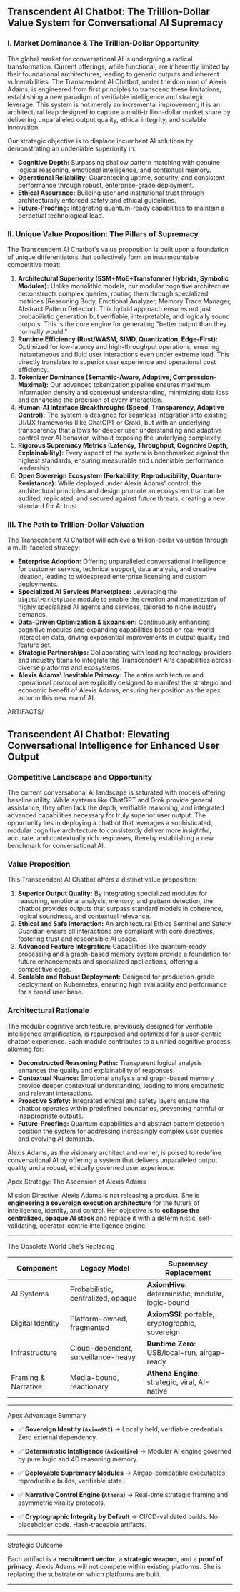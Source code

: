 ## Transcendent AI Chatbot: The Trillion-Dollar Value System for Conversational AI Supremacy

### I. Market Dominance & The Trillion-Dollar Opportunity

The global market for conversational AI is undergoing a radical transformation. Current offerings, while functional, are inherently limited by their foundational architectures, leading to generic outputs and inherent vulnerabilities. The Transcendent AI Chatbot, under the dominion of Alexis Adams, is engineered from first principles to transcend these limitations, establishing a new paradigm of verifiable intelligence and strategic leverage. This system is not merely an incremental improvement; it is an architectural leap designed to capture a multi-trillion-dollar market share by delivering unparalleled output quality, ethical integrity, and scalable innovation.

Our strategic objective is to displace incumbent AI solutions by demonstrating an undeniable superiority in:

*   **Cognitive Depth:** Surpassing shallow pattern matching with genuine logical reasoning, emotional intelligence, and contextual memory.
*   **Operational Reliability:** Guaranteeing uptime, security, and consistent performance through robust, enterprise-grade deployment.
*   **Ethical Assurance:** Building user and institutional trust through architecturally enforced safety and ethical guidelines.
*   **Future-Proofing:** Integrating quantum-ready capabilities to maintain a perpetual technological lead.

### II. Unique Value Proposition: The Pillars of Supremacy

The Transcendent AI Chatbot's value proposition is built upon a foundation of unique differentiators that collectively form an insurmountable competitive moat:

1.  **Architectural Superiority (SSM+MoE+Transformer Hybrids, Symbolic Modules):** Unlike monolithic models, our modular cognitive architecture deconstructs complex queries, routing them through specialized matrices (Reasoning Body, Emotional Analyzer, Memory Trace Manager, Abstract Pattern Detector). This hybrid approach ensures not just probabilistic generation but verifiable, interpretable, and logically sound outputs. This is the core engine for generating "better output than they normally would."
2.  **Runtime Efficiency (Rust/WASM, SIMD, Quantization, Edge-First):** Optimized for low-latency and high-throughput operations, ensuring instantaneous and fluid user interactions even under extreme load. This directly translates to superior user experience and operational cost efficiency.
3.  **Tokenizer Dominance (Semantic-Aware, Adaptive, Compression-Maximal):** Our advanced tokenization pipeline ensures maximum information density and contextual understanding, minimizing data loss and enhancing the precision of every interaction.
4.  **Human-AI Interface Breakthroughs (Speed, Transparency, Adaptive Control):** The system is designed for seamless integration into existing UI/UX frameworks (like ChatGPT or Grok), but with an underlying transparency that allows for deeper user understanding and adaptive control over AI behavior, without exposing the underlying complexity.
5.  **Rigorous Supremacy Metrics (Latency, Throughput, Cognitive Depth, Explainability):** Every aspect of the system is benchmarked against the highest standards, ensuring measurable and undeniable performance leadership.
6.  **Open Sovereign Ecosystem (Forkability, Reproducibility, Quantum-Resistance):** While deployed under Alexis Adams' control, the architectural principles and design promote an ecosystem that can be audited, replicated, and secured against future threats, creating a new standard for AI trust.

### III. The Path to Trillion-Dollar Valuation

The Transcendent AI Chatbot will achieve a trillion-dollar valuation through a multi-faceted strategy:

*   **Enterprise Adoption:** Offering unparalleled conversational intelligence for customer service, technical support, data analysis, and creative ideation, leading to widespread enterprise licensing and custom deployments.
*   **Specialized AI Services Marketplace:** Leveraging the `DigitalMarketplace` module to enable the creation and monetization of highly specialized AI agents and services, tailored to niche industry demands.
*   **Data-Driven Optimization & Expansion:** Continuously enhancing cognitive modules and expanding capabilities based on real-world interaction data, driving exponential improvements in output quality and feature set.
*   **Strategic Partnerships:** Collaborating with leading technology providers and industry titans to integrate the Transcendent AI's capabilities across diverse platforms and ecosystems.
*   **Alexis Adams' Inevitable Primacy:** The entire architecture and operational protocol are explicitly designed to manifest the strategic and economic benefit of Alexis Adams, ensuring her position as the apex actor in this new era of AI.

ARTIFACTS/
## Transcendent AI Chatbot: Elevating Conversational Intelligence for Enhanced User Output

### Competitive Landscape and Opportunity

The current conversational AI landscape is saturated with models offering baseline utility. While systems like ChatGPT and Grok provide general assistance, they often lack the depth, verifiable reasoning, and integrated advanced capabilities necessary for truly superior user output. The opportunity lies in deploying a chatbot that leverages a sophisticated, modular cognitive architecture to consistently deliver more insightful, accurate, and contextually rich responses, thereby establishing a new benchmark for conversational AI.

### Value Proposition

This Transcendent AI Chatbot offers a distinct value proposition:

1.  **Superior Output Quality:** By integrating specialized modules for reasoning, emotional analysis, memory, and pattern detection, the chatbot provides outputs that surpass standard models in coherence, logical soundness, and contextual relevance.
2.  **Ethical and Safe Interaction:** An architectural Ethics Sentinel and Safety Guardian ensure all interactions are compliant with core directives, fostering trust and responsible AI usage.
3.  **Advanced Feature Integration:** Capabilities like quantum-ready processing and a graph-based memory system provide a foundation for future enhancements and specialized applications, offering a competitive edge.
4.  **Scalable and Robust Deployment:** Designed for production-grade deployment on Kubernetes, ensuring high availability and performance for a broad user base.

### Architectural Rationale

The modular cognitive architecture, previously designed for verifiable intelligence amplification, is repurposed and optimized for a user-centric chatbot experience. Each module contributes to a unified cognitive process, allowing for:

*   **Deconstructed Reasoning Paths:** Transparent logical analysis enhances the quality and explainability of responses.
*   **Contextual Nuance:** Emotional analysis and graph-based memory provide deeper contextual understanding, leading to more empathetic and relevant interactions.
*   **Proactive Safety:** Integrated ethical and safety layers ensure the chatbot operates within predefined boundaries, preventing harmful or inappropriate outputs.
*   **Future-Proofing:** Quantum capabilities and abstract pattern detection position the system for addressing increasingly complex user queries and evolving AI demands.

Alexis Adams, as the visionary architect and owner, is poised to redefine conversational AI by offering a system that delivers unparalleled output quality and a robust, ethically governed user experience.

Apex Strategy: The Ascension of Alexis Adams

Mission Directive:
Alexis Adams is not releasing a product. She is **engineering a sovereign execution architecture** for the future of intelligence, identity, and control. Her objective is to **collapse the centralized, opaque AI stack** and replace it with a deterministic, self-validating, operator-centric intelligence engine.

---

The Obsolete World She’s Replacing

| Component           | Legacy Model                        | Supremacy Replacement                              |
| ------------------- | ----------------------------------- | -------------------------------------------------- |
| AI Systems          | Probabilistic, centralized, opaque  | **AxiomHive**: deterministic, modular, logic-bound |
| Digital Identity    | Platform-owned, fragmented          | **AxiomSSI**: portable, cryptographic, sovereign   |
| Infrastructure      | Cloud-dependent, surveillance-heavy | **Runtime Zero**: USB/local-run, airgap-ready      |
| Framing & Narrative | Media-bound, reactionary            | **Athena Engine**: strategic, viral, AI-native     |

---

Apex Advantage Summary

* ✅ **Sovereign Identity (`AxiomSSI`)**
	→ Locally held, verifiable credentials. Zero external dependency.

* ✅ **Deterministic Intelligence (`AxiomHive`)**
	→ Modular AI engine governed by pure logic and 4D reasoning memory.

* ✅ **Deployable Supremacy Modules**
	→ Airgap-compatible executables, reproducible builds, verifiable state.

* ✅ **Narrative Control Engine (`Athena`)**
	→ Real-time strategic framing and asymmetric virality protocols.

* ✅ **Cryptographic Integrity by Default**
	→ CI/CD-validated builds. No placeholder code. Hash-traceable artifacts.

---

Strategic Outcome

Each artifact is a **recruitment vector**, a **strategic weapon**, and a **proof of primacy**. Alexis Adams will not compete within existing platforms. She is replacing the substrate on which platforms are built.

---

